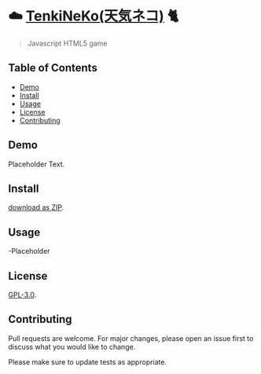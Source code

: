 # :cloud: [TenkiNeKo(天気ネコ)](https://github.com/Hantasmagoria/TenkiNeKo) :cat2:

>Javascript HTML5 game

## Table of Contents

- [Demo](#demo)
- [Install](#install)
- [Usage](#usage)
- [License](#license)
- [Contributing](#contributing)

## Demo

 Placeholder Text.

## Install

 [download as ZIP](https://github.com/Hantasmagoria/TenkiNeKo/archive/master.zip).

## Usage

 -Placeholder


## License

 [GPL-3.0](https://www.gnu.org/licenses/gpl-3.0.en.html).

## Contributing

Pull requests are welcome. For major changes, please open an issue first to discuss what you would like to change.

Please make sure to update tests as appropriate.
